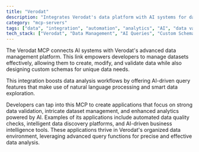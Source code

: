 ```yaml
---
title: "Verodat"
description: "Integrates Verodat's data platform with AI systems for dataset operations, custom schemas, and AI-powered queries."
category: "mcp-servers"
tags: ["data", "integration", "automation", "analytics", "AI", "data validation", "natural language processing"]
tech_stack: ["Verodat", "Data Management", "AI Queries", "Custom Schemas", "Data Validation", "Natural Language Processing"]
---
```


The Verodat MCP connects AI systems with Verodat's advanced data management platform. This link empowers developers to manage datasets effectively, allowing them to create, modify, and validate data while also designing custom schemas for unique data needs.

This integration boosts data analysis workflows by offering AI-driven query features that make use of natural language processing and smart data exploration.

Developers can tap into this MCP to create applications that focus on strong data validation, intricate dataset management, and enhanced analytics powered by AI. Examples of its applications include automated data quality checks, intelligent data discovery platforms, and AI-driven business intelligence tools. These applications thrive in Verodat's organized data environment, leveraging advanced query functions for precise and effective data analysis.